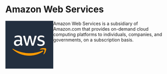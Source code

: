 # Amazon Web Services
<img align="left" src="img/AWS.png" title="AWS" width="150px"/>

Amazon Web Services is a subsidiary of Amazon.com that provides on-demand cloud computing platforms to individuals, companies, and governments, on a subscription basis.
